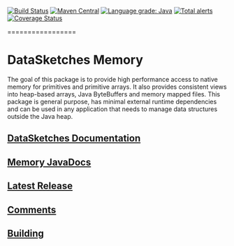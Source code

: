 [![Build Status](https://travis-ci.org/apache/incubator-datasketches-memory.svg?branch=master)](https://travis-ci.org/apache/incubator-datasketches-memory) 
[![Maven Central](https://maven-badges.herokuapp.com/maven-central/com.yahoo.datasketches/memory/badge.svg)](https://maven-badges.herokuapp.com/maven-central/com.yahoo.datasketches/memory) 
[![Language grade: Java](https://img.shields.io/lgtm/grade/java/g/apache/incubator-datasketches-memory.svg?logo=lgtm&logoWidth=18)](https://lgtm.com/projects/g/apache/incubator-datasketches-memory/context:java)
[![Total alerts](https://img.shields.io/lgtm/alerts/g/apache/incubator-datasketches-memory.svg?logo=lgtm&logoWidth=18)](https://lgtm.com/projects/g/apache/incubator-datasketches-memory/alerts/)
[![Coverage Status](https://coveralls.io/repos/github/apache/incubator-datasketches-memory/badge.svg?branch=master)](https://coveralls.io/github/apache/incubator-datasketches-memory?branch=master)

 =================

# DataSketches Memory
 The goal of this package is to provide high performance access to native memory for primitives
 and primitive arrays. It also provides consistent views into heap-based arrays,
 Java ByteBuffers and memory mapped files. This package is general purpose, has minimal external
 runtime dependencies and can be used in any application that needs to manage data structures outside
 the Java heap.

## [DataSketches Documentation](https://datasketches.github.io)

## [Memory JavaDocs](https://datasketches.github.io/api/memory/snapshot/apidocs/index.html)

## [Latest Release](https://github.com/DataSketches/memory/releases)

## [Comments](https://groups.google.com/forum/#!forum/sketches-user)

## [Building](https://github.com/DataSketches/memory/blob/master/README_building.md)

